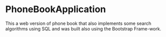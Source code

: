 # PhoneBookApplication
This a web version of phone book that also implements some search algorithms using SQL and was built also using the Bootstrap Frame-work.
